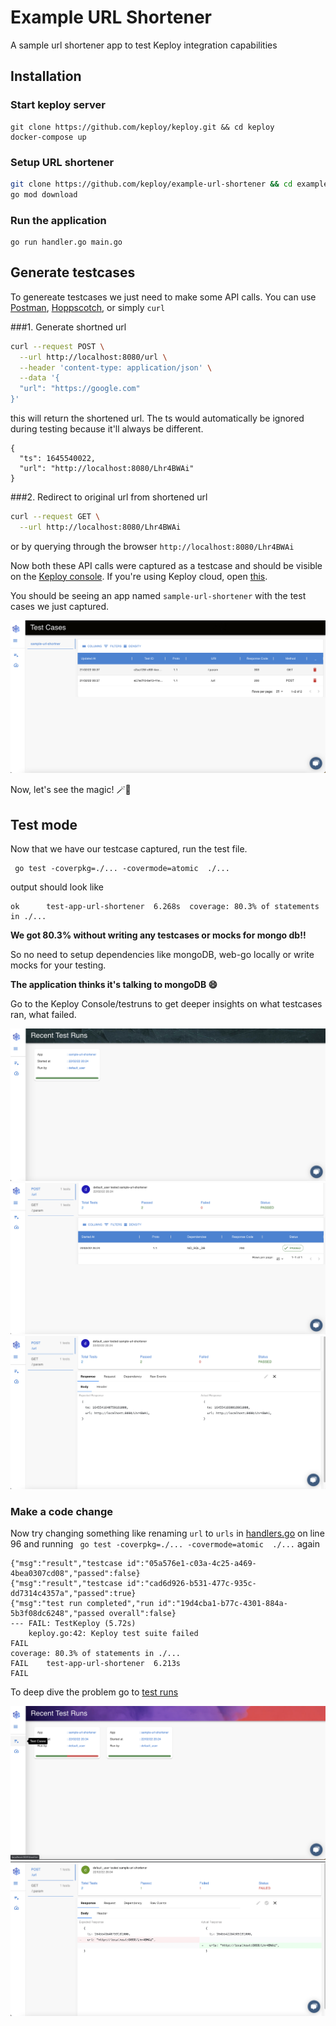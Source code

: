 # Example URL Shortener
A sample url shortener app to test Keploy integration capabilities

## Installation
### Start keploy server
```shell
git clone https://github.com/keploy/keploy.git && cd keploy
docker-compose up
```

### Setup URL shortener
```bash
git clone https://github.com/keploy/example-url-shortener && cd example-url-shortener
go mod download
```

### Run the application
```shell
go run handler.go main.go

```

## Generate testcases

To genereate testcases we just need to make some API calls. You can use [Postman](https://www.postman.com/), [Hoppscotch](https://hoppscotch.io/), or simply `curl`

###1. Generate shortned url

```bash
curl --request POST \
  --url http://localhost:8080/url \
  --header 'content-type: application/json' \
  --data '{
  "url": "https://google.com"
}'
```
this will return the shortened url. The ts would automatically be ignored during testing because it'll always be different. 
```
{
  "ts": 1645540022,
  "url": "http://localhost:8080/Lhr4BWAi"
}
```

###2. Redirect to original url from shortened url
```bash
curl --request GET \
  --url http://localhost:8080/Lhr4BWAi
```

or by querying through the browser `http://localhost:8080/Lhr4BWAi`


Now both these API calls were captured as a testcase and should be visible on the [Keploy console](http://localhost:8081/testlist).
If you're using Keploy cloud, open [this](https://app.keploy.io/testlist).

You should be seeing an app named `sample-url-shortener` with the test cases we just captured.

![testcases](testcases.png?raw=true "Web console testcases")


Now, let's see the magic! 🪄💫


## Test mode

Now that we have our testcase captured, run the test file.
```shell
 go test -coverpkg=./... -covermode=atomic  ./...
```
output should look like
```shell
ok      test-app-url-shortener  6.268s  coverage: 80.3% of statements in ./...
```

**We got 80.3% without writing any testcases or mocks for mongo db!!**

So no need to setup dependencies like mongoDB, web-go locally or write mocks for your testing.

**The application thinks it's talking to
mongoDB 😄**

Go to the Keploy Console/testruns to get deeper insights on what testcases ran, what failed.

![testruns](testrun1.png?raw=true "Recent testruns")
![testruns](testrun2.png?raw=true "Summary")
![testruns](testrun3.png?raw=true "Detail")

### Make a code change
Now try changing something like renaming `url` to `urls` in [handlers.go](./handler.go) on line 96 and running ` go test -coverpkg=./... -covermode=atomic  ./...` again
```shell
{"msg":"result","testcase id":"05a576e1-c03a-4c25-a469-4bea0307cd08","passed":false}
{"msg":"result","testcase id":"cad6d926-b531-477c-935c-dd7314c4357a","passed":true}
{"msg":"test run completed","run id":"19d4cba1-b77c-4301-884a-5b3f08dc6248","passed overall":false}
--- FAIL: TestKeploy (5.72s)
    keploy.go:42: Keploy test suite failed
FAIL
coverage: 80.3% of statements in ./...
FAIL    test-app-url-shortener  6.213s
FAIL
```

To deep dive the problem go to [test runs](http://localhost:8081/testruns)

![testruns](testrun4.png?raw=true "Recent testruns")
![testruns](testrun5.png?raw=true "Detail")
